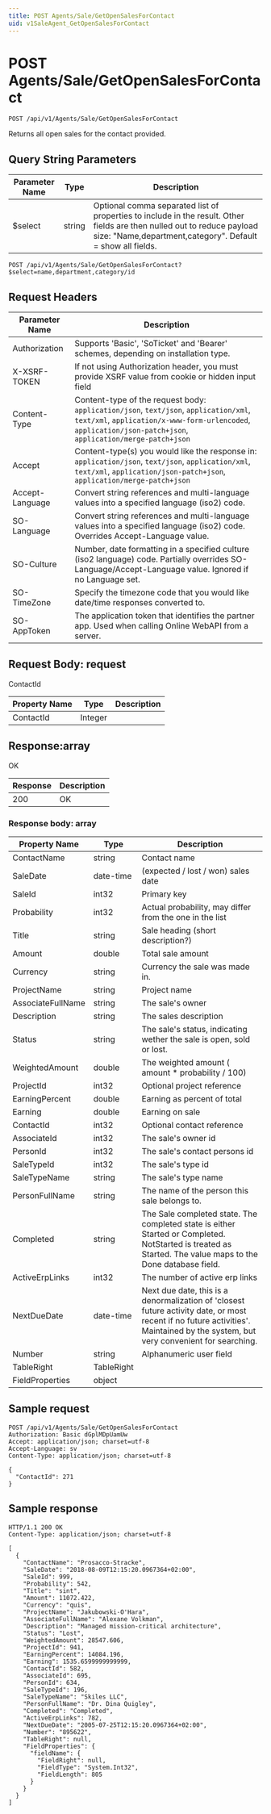 ```yaml
---
title: POST Agents/Sale/GetOpenSalesForContact
uid: v1SaleAgent_GetOpenSalesForContact
---
```


# POST Agents/Sale/GetOpenSalesForContact

```http
POST /api/v1/Agents/Sale/GetOpenSalesForContact
```

Returns all open sales for the contact provided.







## Query String Parameters

| Parameter Name | Type |  Description |
|----------------|------|--------------|
| $select | string |  Optional comma separated list of properties to include in the result. Other fields are then nulled out to reduce payload size: "Name,department,category". Default = show all fields. |

```http
POST /api/v1/Agents/Sale/GetOpenSalesForContact?$select=name,department,category/id
```


## Request Headers

| Parameter Name | Description |
|----------------|-------------|
| Authorization  | Supports 'Basic', 'SoTicket' and 'Bearer' schemes, depending on installation type. |
| X-XSRF-TOKEN   | If not using Authorization header, you must provide XSRF value from cookie or hidden input field |
| Content-Type | Content-type of the request body: `application/json`, `text/json`, `application/xml`, `text/xml`, `application/x-www-form-urlencoded`, `application/json-patch+json`, `application/merge-patch+json` |
| Accept         | Content-type(s) you would like the response in: `application/json`, `text/json`, `application/xml`, `text/xml`, `application/json-patch+json`, `application/merge-patch+json` |
| Accept-Language | Convert string references and multi-language values into a specified language (iso2) code. |
| SO-Language | Convert string references and multi-language values into a specified language (iso2) code. Overrides Accept-Language value. |
| SO-Culture | Number, date formatting in a specified culture (iso2 language) code. Partially overrides SO-Language/Accept-Language value. Ignored if no Language set. |
| SO-TimeZone | Specify the timezone code that you would like date/time responses converted to. |
| SO-AppToken | The application token that identifies the partner app. Used when calling Online WebAPI from a server. |

## Request Body: request 

ContactId 

| Property Name | Type |  Description |
|----------------|------|--------------|
| ContactId | Integer |  |

## Response:array

OK

| Response | Description |
|----------------|-------------|
| 200 | OK |

### Response body: array

| Property Name | Type |  Description |
|----------------|------|--------------|
| ContactName | string | Contact name |
| SaleDate | date-time | (expected / lost / won) sales date |
| SaleId | int32 | Primary key |
| Probability | int32 | Actual probability, may differ from the one in the list |
| Title | string | Sale heading (short description?) |
| Amount | double | Total sale amount |
| Currency | string | Currency the sale was made in. |
| ProjectName | string | Project name |
| AssociateFullName | string | The sale's owner |
| Description | string | The sales description |
| Status | string | The sale's status, indicating wether the sale is open, sold or lost. |
| WeightedAmount | double | The weighted amount ( amount *  probability / 100) |
| ProjectId | int32 | Optional project reference |
| EarningPercent | double | Earning as percent of total |
| Earning | double | Earning on sale |
| ContactId | int32 | Optional contact reference |
| AssociateId | int32 | The sale's owner id |
| PersonId | int32 | The sale's contact persons id |
| SaleTypeId | int32 | The sale's type id |
| SaleTypeName | string | The sale's type name |
| PersonFullName | string | The name of the person this sale belongs to. |
| Completed | string | The Sale completed state. The completed state is either Started or Completed. NotStarted is treated as Started. The value maps to the Done database field. |
| ActiveErpLinks | int32 | The number of active erp links |
| NextDueDate | date-time | Next due date, this is a denormalization of 'closest future activity date, or most recent if no future activities'. Maintained by the system, but very convenient for searching. |
| Number | string | Alphanumeric user field |
| TableRight | TableRight |  |
| FieldProperties | object |  |

## Sample request

```http!
POST /api/v1/Agents/Sale/GetOpenSalesForContact
Authorization: Basic dGplMDpUamUw
Accept: application/json; charset=utf-8
Accept-Language: sv
Content-Type: application/json; charset=utf-8

{
  "ContactId": 271
}
```

## Sample response

```http_
HTTP/1.1 200 OK
Content-Type: application/json; charset=utf-8

[
  {
    "ContactName": "Prosacco-Stracke",
    "SaleDate": "2018-08-09T12:15:20.0967364+02:00",
    "SaleId": 999,
    "Probability": 542,
    "Title": "sint",
    "Amount": 11072.422,
    "Currency": "quis",
    "ProjectName": "Jakubowski-O'Hara",
    "AssociateFullName": "Alexane Volkman",
    "Description": "Managed mission-critical architecture",
    "Status": "Lost",
    "WeightedAmount": 28547.606,
    "ProjectId": 941,
    "EarningPercent": 14084.196,
    "Earning": 1535.6599999999999,
    "ContactId": 582,
    "AssociateId": 695,
    "PersonId": 634,
    "SaleTypeId": 196,
    "SaleTypeName": "Skiles LLC",
    "PersonFullName": "Dr. Dina Quigley",
    "Completed": "Completed",
    "ActiveErpLinks": 782,
    "NextDueDate": "2005-07-25T12:15:20.0967364+02:00",
    "Number": "895622",
    "TableRight": null,
    "FieldProperties": {
      "fieldName": {
        "FieldRight": null,
        "FieldType": "System.Int32",
        "FieldLength": 805
      }
    }
  }
]
```